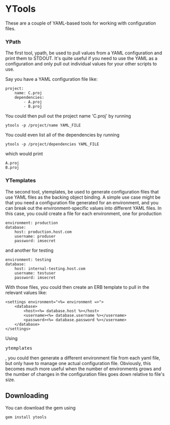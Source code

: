 # YTools

These are a couple of YAML-based tools for working with configuration files.

### YPath

The first tool, ypath, be used to pull values from a YAML configuration and print
them to STDOUT.  It's quite useful if you need to use the YAML as a configuration
and only pull out individual values for your other scripts to use.

Say you have a YAML configuration file like:

    project:
        name: C.proj
        dependencies:
            - A.proj
            - B.proj

You could then pull out the project name 'C.proj' by running

    ytools -p /project/name YAML_FILE

You could even list all of the dependencies by running

    ytools -p /project/dependencies YAML_FILE

which would print
 
    A.proj
    B.proj

### YTemplates

The second tool, ytemplates, be used to generate configuration files
that use YAML files as the backing object binding.  A simple use case might
be that you need a configuration file generated for an environment, and you
can break out the environment-specific values into different YAML files.
In this case, you could create a file for each environment, one for production

    environment: production
    database:
        host: production.host.com
        username: produser
        password: imsecret

and another for testing

    environment: testing
    database:
        host: internal-testing.host.com
        username: testuser
        password: imsecret

With those files, you could then create an ERB template to pull in the relevant
values like:

    <settings environment="<%= environment =>">
        <database>
            <host><%= database.host %></host>
            <username><%= database.username %></username>
            <password><%= database.password %></username>
        </database>
    </settings>

Using <pre>ytemplates</pre>, you could then generate a different environment
file from each yaml file, but only have to manage one actual configuration file.
Obviously, this becomes much more useful when the number of environments grows
and the number of changes in the configuration files goes down relative to file's
size.

## Downloading

You can download the gem using

    gem install ytools

